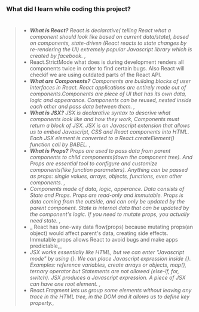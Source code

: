 ### What did I learn while coding this project?

> #
>
> - _**What is React?** React is declarative( telling React what a component should look like based on current data/state), based on components, state-driven (React reacts to state changes by re-rendering the UI) extremely popular Javascript library which is created by facebook. ,_
> - React.StrictMode what does is during development renders all components twice in order to find certain bugs. Also React will checkif we are using outdated parts of the React API.
> - _**What are Components?** Components are building blocks of user interfaces in React. React applications are entirely made out of components.Components are piece of UI that has its own data, logic and appearance. Components can be reused, nested inside each other and pass data between them. ,_
> - _**What is JSX?** JSX is declarative syntax to descrive what components look like and how they work, Components must return a block of JSX. JSX is an Javascript extension that allows us to embed Javascript, CSS and React components into HTML. Each JSX element is converted to a React.createElement() function call by BABEL. ,_
> - _**What is Props?** Props are used to pass data from parent components to child components(down the component tree). And Props are essential tool to configure and customize components(like function parameters). Anything can be passed as props: single values, arrays, objects, functions, even other components. ,_
> - _Components made of data, logic, apperance. Data consists of State and Props. Props are read-only and immutable. Props is data coming from the outside, and can only be updated by the parent component. State is internal data that can be updated by the component's logic. If you need to mutate props, you actually need state. ,_
> - _ React has one-way data flow(props) because mutating props(an object) would affect parent's data, creating side effects. Immutable props allows React to avoid bugs and make apps predictable,_
> - _JSX works essentially like HTML, but we can enter "Javascript mode" by using {}. We can place Javascript expression inside {}. Examples: reference variables, create arrays or objects, map(), ternary operator but Statements are not allowed (else-if, for, switch). JSX produces a Javascript expression. A piece of JSX can have one root element. ,_
> - _React.Fragment lets us group some elements without leaving any trace in the HTML tree, in the DOM and it allows us to define key property.,_
>
> #
